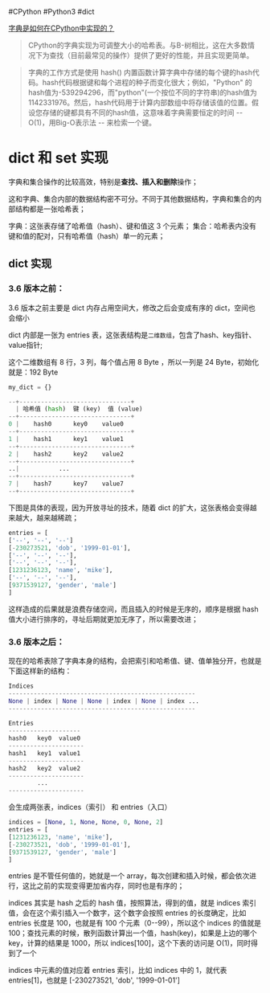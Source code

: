 #CPython #Python3 #dict



[字典是如何在CPython中实现的？](https://docs.python.org/zh-cn/3/faq/design.html#how-are-dictionaries-implemented-in-cpython)

> CPython的字典实现为可调整大小的哈希表。与B-树相比，这在大多数情况下为查找（目前最常见的操作）提供了更好的性能，并且实现更简单。

> 字典的工作方式是使用 hash() 内置函数计算字典中存储的每个键的hash代码。hash代码根据键和每个进程的种子而变化很大；例如，"Python" 的hash值为-539294296，而"python"(一个按位不同的字符串)的hash值为1142331976。然后，hash代码用于计算内部数组中将存储该值的位置。假设您存储的键都具有不同的hash值，这意味着字典需要恒定的时间 -- O(1)，用Big-O表示法 -- 来检索一个键。



# dict 和 set 实现


字典和集合操作的比较高效，特别是**查找、插入和删除**操作；

这和字典、集合内部的数据结构密不可分。不同于其他数据结构，字典和集合的内部结构都是一张哈希表；

字典：这张表存储了哈希值（hash）、键和值这 3 个元素；
集合：哈希表内没有键和值的配对，只有哈希值（hash）单一的元素；



## dict 实现

### 3.6 版本之前：
3.6 版本之前主要是 dict 内存占用空间大，修改之后会变成有序的 dict，空间也会缩小

dict 内部是一张为 entries 表，这张表结构是`二维数组`，包含了hash、key指针、value指针;

这个二维数组有 8 行，3 列，每个值占用 8 Byte ，所以一列是 24 Byte，初始化就是：192 Byte

```python
my_dict = {}

--+-------------------------------+
  | 哈希值 (hash)  键 (key)  值 (value)
--+-------------------------------+
0 |    hash0      key0    value0
--+-------------------------------+
1 |    hash1      key1    value1
--+-------------------------------+
2 |    hash2      key2    value2
--+-------------------------------+
..|           ...
--+-------------------------------+
7 |    hash7      key7    value7
--+-------------------------------+

```

下图是具体的表现，因为开放寻址的技术，随着 dict 的扩大，这张表格会变得越来越大，越来越稀疏；

```python
entries = [
['--', '--', '--']
[-230273521, 'dob', '1999-01-01'],
['--', '--', '--'],
['--', '--', '--'],
[1231236123, 'name', 'mike'],
['--', '--', '--'],
[9371539127, 'gender', 'male']
]
```

这样造成的后果就是浪费存储空间，而且插入的时候是无序的，顺序是根据 hash 值大小进行排序的，寻址后期就更加无序了，所以需要改进；

### 3.6 版本之后：

现在的哈希表除了字典本身的结构，会把索引和哈希值、键、值单独分开，也就是下面这样新的结构：

```python
Indices
----------------------------------------------------
None | index | None | None | index | None | index ...
----------------------------------------------------
 
Entries
--------------------
hash0   key0  value0
---------------------
hash1   key1  value1
---------------------
hash2   key2  value2
---------------------
        ...
---------------------
```

会生成两张表，indices（索引） 和 entries（入口）

```python
indices = [None, 1, None, None, 0, None, 2]
entries = [
[1231236123, 'name', 'mike'],
[-230273521, 'dob', '1999-01-01'],
[9371539127, 'gender', 'male']
]
```

entries 是不管任何值的，她就是一个 array，每次创建和插入时候，都会依次进行，这比之前的实现变得更加省内存，同时也是有序的；

indices 其实是 hash 之后的 hash 值，按照算法，得到的值，就是 indices 索引值，会在这个索引插入一个数字，这个数字会按照 entries 的长度确定，比如 entries 长度是 100，也就是有 100 个元素（0--99），所以这个 indices 的值就是 100；查找元素的时候，散列函数计算出一个值，hash(key)，如果是上边的哪个 key，计算的结果是 1000，所以 indices[100]，这个下表的访问是 O(1)，同时得到了一个 

indices 中元素的值对应着 entries 索引，比如 indices 中的 1，就代表 entries[1]，也就是 [-230273521, 'dob', '1999-01-01']





